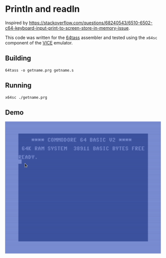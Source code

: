 # Println and readln

Inspired by
https://stackoverflow.com/questions/68240543/6510-6502-c64-keyboard-input-print-to-screen-store-in-memory-issue.

This code was written for the [64tass][] assembler and tested using the `x64sc` component of the [VICE][] emulator.

## Building

```
64tass -o getname.prg getname.s
```

## Running

```
x64sc ./getname.prg
```

[64tass]: http://tass64.sourceforge.net/
[vice]: https://vice-emu.sourceforge.io/

## Demo

![Running getname.prg in VICE emulator](getname.gif)
